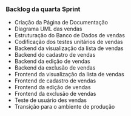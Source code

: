 ### Backlog da quarta Sprint
* Criação da Página de Documentação
* Diagrama UML das vendas
* Estruturação do Banco de Dados de vendas
* Codificação dos testes unitários de vendas
* Backend da visualização da lista de vendas
* Backend do cadastro de vendas
* Backend da edição de vendas
* Backend da exclusão de vendas 
* Frontend da visualização da lista de vendas
* Frontend de cadastro de vendas
* Frontend da edição de vendas
* Frontend da exclusão de vendas
* Teste de usuário des vendas
* Transição para o ambiente de produção
